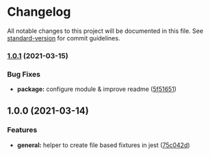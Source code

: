# Changelog

All notable changes to this project will be documented in this file. See [standard-version](https://github.com/conventional-changelog/standard-version) for commit guidelines.

### [1.0.1](https://github.com/tobua/jest-fixture/compare/v1.0.0...v1.0.1) (2021-03-15)


### Bug Fixes

* **package:** configure module & improve readme ([5f51651](https://github.com/tobua/jest-fixture/commit/5f5165101c925963f6afa222df06ca951a945052))

## 1.0.0 (2021-03-14)


### Features

* **general:** helper to create file based fixtures in jest ([75c042d](https://github.com/tobua/jest-fixture/commit/75c042d6eb54bef94f361cf4a4e25013ac3845bd))

